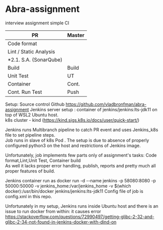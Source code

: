 # Abra-assignment
interview assignment  simple CI 

| PR | Master |
|-----|------|
|Code format | |
|Lint / Static Analysis | |
|*2.1. S.A. (SonarQube) | |
| Build | Build |
| Unit Test | UT |
|Container | Cont.|
|Cont. Run Test|Push|


Setup:
Source control Github https://github.com/vladbronfman/abra-assignment 
Jenkins server setup : container of jenkins/jenkins:lts-jdk11 on top of WSL2 Ubuntu host.  
k8s cluster - kind (https://kind.sigs.k8s.io/docs/user/quick-start/)  

Jenkins runs Multibranch pipeline to catch PR event and uses Jenkins_k8s file to set pipeline steps.  
Job runs in  slave of k8s Pod . The setup is due to absence of properly configured python3 on the host and restrictions of Jenkins image.  

Unfortunately, job implements few parts only of assignment's tasks: Code format,Lint,Unit Test, Container build  
As well it lacks proper error handling, publish, reports and pretty much all proper features of build.


Jenkins container  run as
docker  run -d --name jenkins -p 58080:8080 -p 50000:50000 -v jenkins_home:/var/jenkins_home -v $(which docker):/usr/bin/docker jenkins/jenkins:lts-jdk11
Config file of job  is config.xml in this repo. 

Unfortunately in my setup, Jenkins runs inside Ubuntu host and there is an issue to run docker from within: it causes error https://stackoverflow.com/questions/72990497/getting-glibc-2-32-and-glibc-2-34-not-found-in-jenkins-docker-with-dind-on 


 







